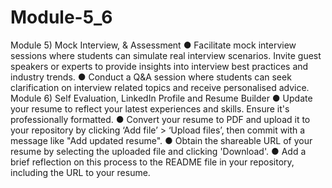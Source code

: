 # Module-5_6
Module 5) Mock Interview, & Assessment
● Facilitate mock interview sessions where students can simulate real interview
scenarios.
Invite guest speakers or experts to provide insights into interview best practices and
industry trends.
● Conduct a Q&A session where students can seek clarification on interview related
topics and receive personalised advice.
Module 6) Self Evaluation, LinkedIn Profile and Resume Builder
● Update your resume to reflect your latest experiences and skills. Ensure it's
professionally formatted.
● Convert your resume to PDF and upload it to your repository by clicking ‘Add file’ >
‘Upload files’, then commit with a message like "Add updated resume".
● Obtain the shareable URL of your resume by selecting the uploaded file and clicking
'Download'.
● Add a brief reflection on this process to the README file in your repository, including
the URL to your resume.

